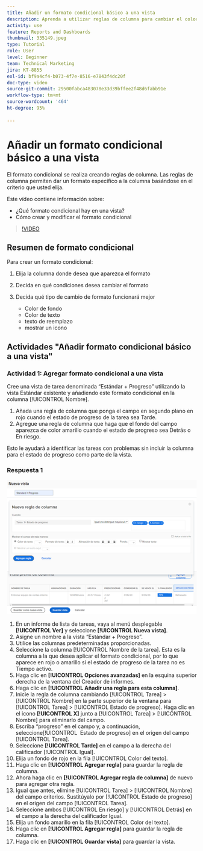 ```yaml
---
title: Añadir un formato condicional básico a una vista
description: Aprenda a utilizar reglas de columna para cambiar el color del texto, el formato y los colores de fondo en un informe o una vista, según los criterios que haya establecido.
activity: use
feature: Reports and Dashboards
thumbnail: 335149.jpeg
type: Tutorial
role: User
level: Beginner
team: Technical Marketing
jira: KT-8855
exl-id: bf9a4cf4-b073-4f7e-8516-e7843f4dc20f
doc-type: video
source-git-commit: 29500fabca483078e33d39bffee2f48d6fabb91e
workflow-type: tm+mt
source-wordcount: '464'
ht-degree: 95%

---
```


# Añadir un formato condicional básico a una vista

El formato condicional se realiza creando reglas de columna. Las reglas de columna permiten dar un formato específico a la columna basándose en el criterio que usted elija.

Este vídeo contiene información sobre:

* ¿Qué formato condicional hay en una vista?
* Cómo crear y modificar el formato condicional

>[!VIDEO](https://video.tv.adobe.com/v/335149/?quality=12&learn=on)


## Resumen de formato condicional

Para crear un formato condicional:

1. Elija la columna donde desea que aparezca el formato
1. Decida en qué condiciones desea cambiar el formato
1. Decida qué tipo de cambio de formato funcionará mejor

   * Color de fondo
   * Color de texto
   * texto de reemplazo
   * mostrar un icono

## Actividades &quot;Añadir formato condicional básico a una vista&quot;

### Actividad 1: Agregar formato condicional a una vista

Cree una vista de tarea denominada “Estándar + Progreso” utilizando la vista Estándar existente y añadiendo este formato condicional en la columna [!UICONTROL Nombre].

1. Añada una regla de columna que ponga el campo en segundo plano en rojo cuando el estado de progreso de la tarea sea Tarde.
1. Agregue una regla de columna que haga que el fondo del campo aparezca de color amarillo cuando el estado de progreso sea Detrás o En riesgo.

Esto le ayudará a identificar las tareas con problemas sin incluir la columna para el estado de progreso como parte de la vista.

### Respuesta 1

![Imagen de la pantalla para crear una nueva regla de columna](assets/conditional-formatting-exercise.png)

1. En un informe de lista de tareas, vaya al menú desplegable **[!UICONTROL Ver]** y seleccione **[!UICONTROL Nueva vista]**.
1. Asigne un nombre a la vista “Estándar + Progreso”.
1. Utilice las columnas predeterminadas proporcionadas.
1. Seleccione la columna [!UICONTROL Nombre de la tarea]. Esta es la columna a la que desea aplicar el formato condicional, por lo que aparece en rojo o amarillo si el estado de progreso de la tarea no es Tiempo activo.
1. Haga clic en **[!UICONTROL Opciones avanzadas]** en la esquina superior derecha de la ventana del Creador de informes.
1. Haga clic en **[!UICONTROL Añadir una regla para esta columna]**.
1. Inicie la regla de columna cambiando [!UICONTROL Tarea] > [!UICONTROL Nombre] en la parte superior de la ventana para [!UICONTROL Tarea] > [!UICONTROL Estado de progreso]. Haga clic en el icono **[!UICONTROL X]** junto a [!UICONTROL Tarea] > [!UICONTROL Nombre] para eliminarlo del campo.
1. Escriba “progreso” en el campo y, a continuación, seleccione[!UICONTROL &#x200B; Estado de progreso] en el origen del campo [!UICONTROL Tarea].
1. Seleccione **[!UICONTROL Tarde]** en el campo a la derecha del calificador [!UICONTROL Igual].
1. Elija un fondo de rojo en la fila [!UICONTROL Color del texto].
1. Haga clic en **[!UICONTROL Agregar regla]** para guardar la regla de columna.
1. Ahora haga clic en **[!UICONTROL Agregar regla de columna]** de nuevo para agregar otra regla.
1. Igual que antes, elimine [!UICONTROL Tarea] > [!UICONTROL Nombre] del campo criterios. Sustitúyalo por [!UICONTROL Estado de progreso] en el origen del campo [!UICONTROL Tarea].
1. Seleccione ambos [!UICONTROL En riesgo] y [!UICONTROL Detrás] en el campo a la derecha del calificador Igual.
1. Elija un fondo amarillo en la fila [!UICONTROL Color del texto].
1. Haga clic en **[!UICONTROL Agregar regla]** para guardar la regla de columna.
1. Haga clic en **[!UICONTROL Guardar vista]** para guardar la vista.
